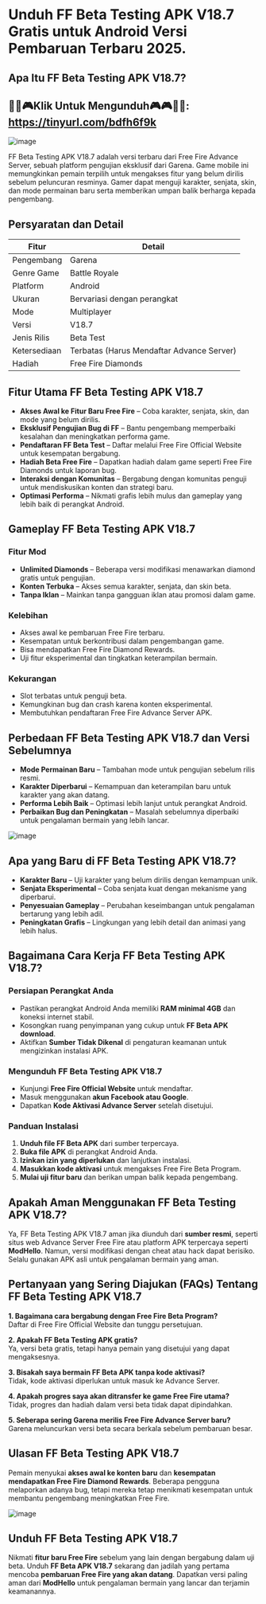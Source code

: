 # Unduh FF Beta Testing APK V18.7 Gratis untuk Android Versi Pembaruan Terbaru 2025.

## Apa Itu FF Beta Testing APK V18.7?

## 📲📲🎮Klik Untuk Mengunduh🎮🎮📲📲: https://tinyurl.com/bdfh6f9k

![image](https://github.com/user-attachments/assets/b5595624-f66b-46a6-945d-16288fbd5beb)


FF Beta Testing APK V18.7 adalah versi terbaru dari Free Fire Advance Server, sebuah platform pengujian eksklusif dari Garena. Game mobile ini memungkinkan pemain terpilih untuk mengakses fitur yang belum dirilis sebelum peluncuran resminya. Gamer dapat menguji karakter, senjata, skin, dan mode permainan baru serta memberikan umpan balik berharga kepada pengembang.

## Persyaratan dan Detail

| Fitur                 | Detail |
|------------------------|---------|
| Pengembang            | Garena |
| Genre Game           | Battle Royale |
| Platform             | Android |
| Ukuran               | Bervariasi dengan perangkat |
| Mode                 | Multiplayer |
| Versi                | V18.7 |
| Jenis Rilis          | Beta Test |
| Ketersediaan         | Terbatas (Harus Mendaftar Advance Server) |
| Hadiah              | Free Fire Diamonds |

## Fitur Utama FF Beta Testing APK V18.7

- **Akses Awal ke Fitur Baru Free Fire** – Coba karakter, senjata, skin, dan mode yang belum dirilis.
- **Eksklusif Pengujian Bug di FF** – Bantu pengembang memperbaiki kesalahan dan meningkatkan performa game.
- **Pendaftaran FF Beta Test** – Daftar melalui Free Fire Official Website untuk kesempatan bergabung.
- **Hadiah Beta Free Fire** – Dapatkan hadiah dalam game seperti Free Fire Diamonds untuk laporan bug.
- **Interaksi dengan Komunitas** – Bergabung dengan komunitas penguji untuk mendiskusikan konten dan strategi baru.
- **Optimasi Performa** – Nikmati grafis lebih mulus dan gameplay yang lebih baik di perangkat Android.

## Gameplay FF Beta Testing APK V18.7

### Fitur Mod
- **Unlimited Diamonds** – Beberapa versi modifikasi menawarkan diamond gratis untuk pengujian.
- **Konten Terbuka** – Akses semua karakter, senjata, dan skin beta.
- **Tanpa Iklan** – Mainkan tanpa gangguan iklan atau promosi dalam game.

### Kelebihan
- Akses awal ke pembaruan Free Fire terbaru.
- Kesempatan untuk berkontribusi dalam pengembangan game.
- Bisa mendapatkan Free Fire Diamond Rewards.
- Uji fitur eksperimental dan tingkatkan keterampilan bermain.

### Kekurangan
- Slot terbatas untuk penguji beta.
- Kemungkinan bug dan crash karena konten eksperimental.
- Membutuhkan pendaftaran Free Fire Advance Server APK.

## Perbedaan FF Beta Testing APK V18.7 dan Versi Sebelumnya

- **Mode Permainan Baru** – Tambahan mode untuk pengujian sebelum rilis resmi.
- **Karakter Diperbarui** – Kemampuan dan keterampilan baru untuk karakter yang akan datang.
- **Performa Lebih Baik** – Optimasi lebih lanjut untuk perangkat Android.
- **Perbaikan Bug dan Peningkatan** – Masalah sebelumnya diperbaiki untuk pengalaman bermain yang lebih lancar.

![image](https://github.com/user-attachments/assets/a48f0717-7f92-4504-9110-29f436e10c4f)

## Apa yang Baru di FF Beta Testing APK V18.7?

- **Karakter Baru** – Uji karakter yang belum dirilis dengan kemampuan unik.
- **Senjata Eksperimental** – Coba senjata kuat dengan mekanisme yang diperbarui.
- **Penyesuaian Gameplay** – Perubahan keseimbangan untuk pengalaman bertarung yang lebih adil.
- **Peningkatan Grafis** – Lingkungan yang lebih detail dan animasi yang lebih halus.

## Bagaimana Cara Kerja FF Beta Testing APK V18.7?

### Persiapan Perangkat Anda
- Pastikan perangkat Android Anda memiliki **RAM minimal 4GB** dan koneksi internet stabil.
- Kosongkan ruang penyimpanan yang cukup untuk **FF Beta APK download**.
- Aktifkan **Sumber Tidak Dikenal** di pengaturan keamanan untuk mengizinkan instalasi APK.

### Mengunduh FF Beta Testing APK V18.7
- Kunjungi **Free Fire Official Website** untuk mendaftar.
- Masuk menggunakan **akun Facebook atau Google**.
- Dapatkan **Kode Aktivasi Advance Server** setelah disetujui.

### Panduan Instalasi
1. **Unduh file FF Beta APK** dari sumber terpercaya.
2. **Buka file APK** di perangkat Android Anda.
3. **Izinkan izin yang diperlukan** dan lanjutkan instalasi.
4. **Masukkan kode aktivasi** untuk mengakses Free Fire Beta Program.
5. **Mulai uji fitur baru** dan berikan umpan balik kepada pengembang.

## Apakah Aman Menggunakan FF Beta Testing APK V18.7?

Ya, FF Beta Testing APK V18.7 aman jika diunduh dari **sumber resmi**, seperti situs web Advance Server Free Fire atau platform APK terpercaya seperti **ModHello**. Namun, versi modifikasi dengan cheat atau hack dapat berisiko. Selalu gunakan APK asli untuk pengalaman bermain yang aman.

## Pertanyaan yang Sering Diajukan (FAQs) Tentang FF Beta Testing APK V18.7

**1. Bagaimana cara bergabung dengan Free Fire Beta Program?**  
Daftar di Free Fire Official Website dan tunggu persetujuan.

**2. Apakah FF Beta Testing APK gratis?**  
Ya, versi beta gratis, tetapi hanya pemain yang disetujui yang dapat mengaksesnya.

**3. Bisakah saya bermain FF Beta APK tanpa kode aktivasi?**  
Tidak, kode aktivasi diperlukan untuk masuk ke Advance Server.

**4. Apakah progres saya akan ditransfer ke game Free Fire utama?**  
Tidak, progres dan hadiah dalam versi beta tidak dapat dipindahkan.

**5. Seberapa sering Garena merilis Free Fire Advance Server baru?**  
Garena meluncurkan versi beta secara berkala sebelum pembaruan besar.

## Ulasan FF Beta Testing APK V18.7

Pemain menyukai **akses awal ke konten baru** dan **kesempatan mendapatkan Free Fire Diamond Rewards**. Beberapa pengguna melaporkan adanya bug, tetapi mereka tetap menikmati kesempatan untuk membantu pengembang meningkatkan Free Fire.

![image](https://github.com/user-attachments/assets/8b90a247-de5b-47e6-bcbe-2f190d027fc0)


## Unduh FF Beta Testing APK V18.7

Nikmati **fitur baru Free Fire** sebelum yang lain dengan bergabung dalam uji beta. Unduh **FF Beta APK V18.7** sekarang dan jadilah yang pertama mencoba **pembaruan Free Fire yang akan datang**. Dapatkan versi paling aman dari **ModHello** untuk pengalaman bermain yang lancar dan terjamin keamanannya.


